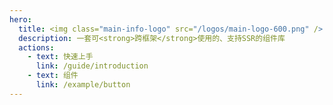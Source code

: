 ```yaml
---
hero:
  title: <img class="main-info-logo" src="/logos/main-logo-600.png" />
  description: 一套可<strong>跨框架</strong>使用的、支持SSR的组件库
  actions:
    - text: 快速上手
      link: /guide/introduction
    - text: 组件
      link: /example/button
---
```


<!-- <code inline src="./doc-components/main-info/index.tsx"></code> -->

<code inline src="./doc-components/features/index.tsx"></code>
